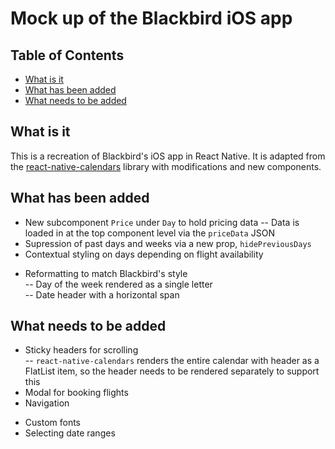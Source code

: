 # Mock up of the Blackbird iOS app

## Table of Contents

* [What is it](#what-is-it)
* [What has been added](#what-has-been-added)
* [What needs to be added](#what-needs-to-be-added)

## What is it

This is a recreation of Blackbird's iOS app in React Native.
It is adapted from the [react-native-calendars](https://github.com/wix/react-native-calendars) library with modifications and new components.

## What has been added

* New subcomponent `Price` under `Day` to hold pricing data
  -- Data is loaded in at the top component level via the `priceData` JSON
* Supression of past days and weeks via a new prop, `hidePreviousDays`
* Contextual styling on days depending on flight availability

- Reformatting to match Blackbird's style  
  -- Day of the week rendered as a single letter  
  -- Date header with a horizontal span

## What needs to be added

* Sticky headers for scrolling  
  -- `react-native-calendars` renders the entire calendar with header as a FlatList item, so the header needs to be rendered separately to support this
* Modal for booking flights
* Navigation

- Custom fonts
- Selecting date ranges
